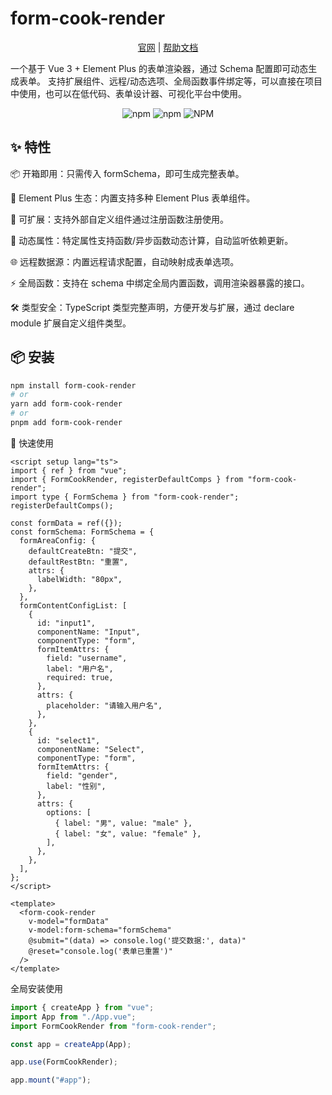 # form-cook-render

<div align="center">

[官网](https://is-zhou.github.io/form-cook-render/) |
[帮助文档](https://is-zhou.github.io/form-cook-render/guide/start/what-is.html)

</div>

一个基于 Vue 3 + Element Plus 的表单渲染器，通过 Schema 配置即可动态生成表单。
支持扩展组件、远程/动态选项、全局函数事件绑定等，可以直接在项目中使用，也可以在低代码、表单设计器、可视化平台中使用。

<div align="center">

![npm](https://img.shields.io/npm/v/form-cook-render?style=flat-square)
![npm](https://img.shields.io/npm/dt/form-cook-render?style=flat-square)
![NPM](https://img.shields.io/npm/l/form-cook-render?style=flat-square)

</div>

## ✨ 特性

📦 开箱即用：只需传入 formSchema，即可生成完整表单。

🎨 Element Plus 生态：内置支持多种 Element Plus 表单组件。

🧩 可扩展：支持外部自定义组件通过注册函数注册使用。

🔄 动态属性：特定属性支持函数/异步函数动态计算，自动监听依赖更新。

🌐 远程数据源：内置远程请求配置，自动映射成表单选项。

⚡ 全局函数：支持在 schema 中绑定全局内置函数，调用渲染器暴露的接口。

🛠 类型安全：TypeScript 类型完整声明，方便开发与扩展，通过 declare module 扩展自定义组件类型。

## 📦 安装

```bash
npm install form-cook-render
# or
yarn add form-cook-render
# or
pnpm add form-cook-render

```

🚀 快速使用

```vue
<script setup lang="ts">
import { ref } from "vue";
import { FormCookRender, registerDefaultComps } from "form-cook-render";
import type { FormSchema } from "form-cook-render";
registerDefaultComps();

const formData = ref({});
const formSchema: FormSchema = {
  formAreaConfig: {
    defaultCreateBtn: "提交",
    defaultRestBtn: "重置",
    attrs: {
      labelWidth: "80px",
    },
  },
  formContentConfigList: [
    {
      id: "input1",
      componentName: "Input",
      componentType: "form",
      formItemAttrs: {
        field: "username",
        label: "用户名",
        required: true,
      },
      attrs: {
        placeholder: "请输入用户名",
      },
    },
    {
      id: "select1",
      componentName: "Select",
      componentType: "form",
      formItemAttrs: {
        field: "gender",
        label: "性别",
      },
      attrs: {
        options: [
          { label: "男", value: "male" },
          { label: "女", value: "female" },
        ],
      },
    },
  ],
};
</script>

<template>
  <form-cook-render
    v-model="formData"
    v-model:form-schema="formSchema"
    @submit="(data) => console.log('提交数据:', data)"
    @reset="console.log('表单已重置')"
  />
</template>
```

全局安装使用

```ts
import { createApp } from "vue";
import App from "./App.vue";
import FormCookRender from "form-cook-render";

const app = createApp(App);

app.use(FormCookRender);

app.mount("#app");
```
